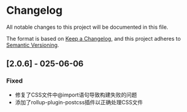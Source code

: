 # Changelog

All notable changes to this project will be documented in this file.

The format is based on [Keep a Changelog](https://keepachangelog.com/en/1.0.0/),
and this project adheres to [Semantic Versioning](https://semver.org/spec/v2.0.0.html).

## [2.0.6] - 025-06-06
### Fixed
- 修复了CSS文件中@import语句导致构建失败的问题
- 添加了rollup-plugin-postcss插件以正确处理CSS文件